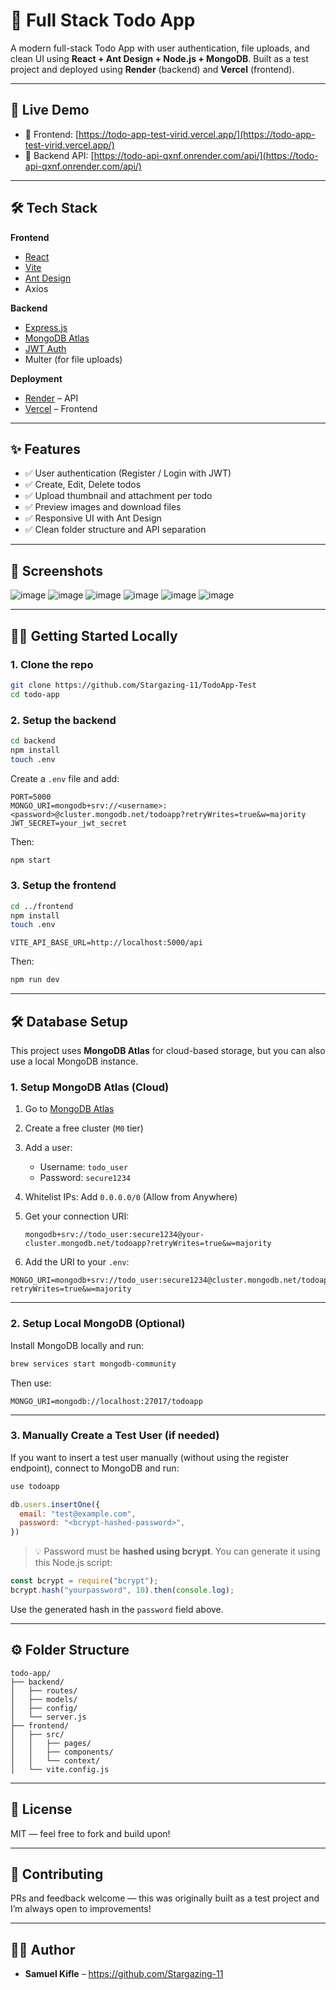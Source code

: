# 📝 Full Stack Todo App

A modern full-stack Todo App with user authentication, file uploads, and clean UI using **React + Ant Design + Node.js + MongoDB**. Built as a test project and deployed using **Render** (backend) and **Vercel** (frontend).

---

## 🚀 Live Demo

- 🔗 Frontend: [https://todo-app-test-virid.vercel.app/](https://todo-app-test-virid.vercel.app/)
- 🔗 Backend API: [https://todo-api-qxnf.onrender.com/api/](https://todo-api-qxnf.onrender.com/api/)

---

## 🛠 Tech Stack

**Frontend**
- [React](https://reactjs.org/)
- [Vite](https://vitejs.dev/)
- [Ant Design](https://ant.design/)
- Axios

**Backend**
- [Express.js](https://expressjs.com/)
- [MongoDB Atlas](https://www.mongodb.com/cloud/atlas)
- [JWT Auth](https://jwt.io/)
- Multer (for file uploads)

**Deployment**
- [Render](https://render.com/) – API
- [Vercel](https://vercel.com/) – Frontend

---

## ✨ Features

- ✅ User authentication (Register / Login with JWT)
- ✅ Create, Edit, Delete todos
- ✅ Upload thumbnail and attachment per todo
- ✅ Preview images and download files
- ✅ Responsive UI with Ant Design
- ✅ Clean folder structure and API separation

---

## 📸 Screenshots
![image](https://github.com/user-attachments/assets/36b1fda2-c2a1-4cc6-ab6a-aaa1e788b72e)
![image](https://github.com/user-attachments/assets/fa44b881-5647-4a06-9189-16af68b26d02)
![image](https://github.com/user-attachments/assets/55ac50e6-88f4-427b-bdc7-db51d24b3727)
![image](https://github.com/user-attachments/assets/dd8e10fc-35a1-4d93-8a93-a447d0a03f2d)
![image](https://github.com/user-attachments/assets/9c244b66-8f72-415c-806e-fc3cea72fc9a)
![image](https://github.com/user-attachments/assets/eb657dba-bc69-46ef-bb0b-09f9f5ae0d81)

---

## 🧑‍💻 Getting Started Locally

### 1. Clone the repo

```bash
git clone https://github.com/Stargazing-11/TodoApp-Test
cd todo-app
```

### 2. Setup the backend

```bash
cd backend
npm install
touch .env
```

Create a `.env` file and add:

```env
PORT=5000
MONGO_URI=mongodb+srv://<username>:<password>@cluster.mongodb.net/todoapp?retryWrites=true&w=majority
JWT_SECRET=your_jwt_secret
```

Then:

```bash
npm start
```

### 3. Setup the frontend

```bash
cd ../frontend
npm install
touch .env
```

```env
VITE_API_BASE_URL=http://localhost:5000/api
```

Then:

```bash
npm run dev
```

---

## 🛠️ Database Setup

This project uses **MongoDB Atlas** for cloud-based storage, but you can also use a local MongoDB instance.

### 1. Setup MongoDB Atlas (Cloud)

1. Go to [MongoDB Atlas](https://www.mongodb.com/cloud/atlas)
2. Create a free cluster (`M0` tier)
3. Add a user:
   - Username: `todo_user`
   - Password: `secure1234`
4. Whitelist IPs: Add `0.0.0.0/0` (Allow from Anywhere)
5. Get your connection URI:
   ```
   mongodb+srv://todo_user:secure1234@your-cluster.mongodb.net/todoapp?retryWrites=true&w=majority
   ```

6. Add the URI to your `.env`:

```env
MONGO_URI=mongodb+srv://todo_user:secure1234@cluster.mongodb.net/todoapp?retryWrites=true&w=majority
```

---

### 2. Setup Local MongoDB (Optional)

Install MongoDB locally and run:

```bash
brew services start mongodb-community
```

Then use:

```env
MONGO_URI=mongodb://localhost:27017/todoapp
```

---

### 3. Manually Create a Test User (if needed)

If you want to insert a test user manually (without using the register endpoint), connect to MongoDB and run:

```js
use todoapp

db.users.insertOne({
  email: "test@example.com",
  password: "<bcrypt-hashed-password>",
})
```

> 💡 Password must be **hashed using bcrypt**. You can generate it using this Node.js script:

```js
const bcrypt = require("bcrypt");
bcrypt.hash("yourpassword", 10).then(console.log);
```

Use the generated hash in the `password` field above.

---

## ⚙️ Folder Structure

```
todo-app/
├── backend/
│   ├── routes/
│   ├── models/
│   ├── config/
│   └── server.js
├── frontend/
│   ├── src/
│   │   ├── pages/
│   │   ├── components/
│   │   └── context/
│   └── vite.config.js
```

---

## 📄 License

MIT — feel free to fork and build upon!

---

## 🤝 Contributing

PRs and feedback welcome — this was originally built as a test project and I’m always open to improvements!

---

## 🙋‍♂️ Author

- **Samuel Kifle** – https://github.com/Stargazing-11
